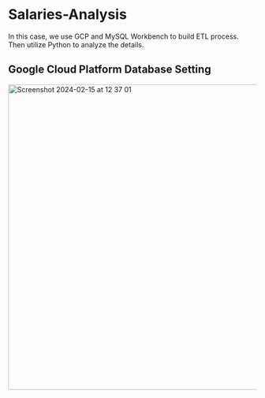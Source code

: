 # Salaries-Analysis
In this case, we use GCP and MySQL Workbench to build ETL process. Then utilize Python to analyze the details.

## Google Cloud Platform Database Setting
<img width="620" alt="Screenshot 2024-02-15 at 12 37 01" src="https://github.com/yudy4431/Salaries-Analysis/assets/73131672/4117e018-faf3-411b-9827-338bdb4bed21">

